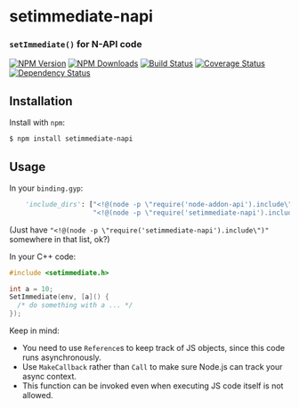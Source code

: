 setimmediate-napi
=================
### `setImmediate()` for N-API code

[![NPM Version](https://img.shields.io/npm/v/setimmediate-napi.svg?style=flat)](https://npmjs.org/package/setimmediate-napi)
[![NPM Downloads](https://img.shields.io/npm/dm/setimmediate-napi.svg?style=flat)](https://npmjs.org/package/setimmediate-napi)
[![Build Status](https://travis-ci.org/node-ffi-napi/setimmediate-napi.svg?style=flat&branch=master)](https://travis-ci.org/node-ffi-napi/setimmediate-napi?branch=master)
[![Coverage Status](https://coveralls.io/repos/node-ffi-napi/setimmediate-napi/badge.svg?branch=master)](https://coveralls.io/r/node-ffi-napi/setimmediate-napi?branch=master)
[![Dependency Status](https://david-dm.org/node-ffi-napi/setimmediate-napi.svg?style=flat)](https://david-dm.org/node-ffi-napi/setimmediate-napi)

Installation
------------

Install with `npm`:

``` bash
$ npm install setimmediate-napi
```

Usage
-----

In your `binding.gyp`:

```python
    'include_dirs': ["<!@(node -p \"require('node-addon-api').include\")",
                     "<!@(node -p \"require('setimmediate-napi').include\")"],
```

(Just have `"<!@(node -p \"require('setimmediate-napi').include\")"` somewhere in that list, ok?)

In your C++ code:

```c++
#include <setimmediate.h>

int a = 10;
SetImmediate(env, [a]() {
  /* do something with a ... */
});
```

Keep in mind:
- You need to use `Reference`s to keep track of JS objects, since this code runs asynchronously.
- Use `MakeCallback` rather than `Call` to make sure Node.js can track your async context.
- This function can be invoked even when executing JS code itself is not allowed.
